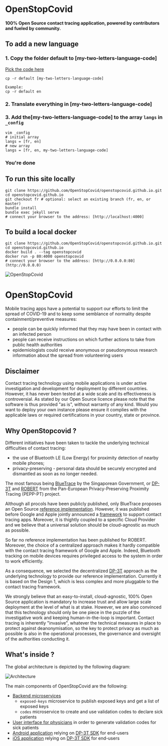 # OpenStopCovid
**100% Open Source contact tracing application, powered by contributors and fueled by community.**

## To add a new language
### 1. Copy the folder default to [my-two-letters-language-code]
[Pick the code here](https://en.wikipedia.org/wiki/List_of_ISO_639-1_codes)
```
cp -r default [my-two-letters-language-code]

Example:
cp -r default en
```
### 2. Translate everything in [my-two-letters-language-code]
### 3. Add the[my-two-letters-language-code] to the array `langs` in `_config` 
```
vim _config
# initial array
langs = [fr, en]
# new array
langs = [fr, en, my-two-letters-language-code]
```
### You're done 

## To run this site locally ##
```
git clone https://github.com/OpenStopCovid/openstopcovid.github.io.git
cd openstopcovid.github.io
git checkout fr # optional: select an existing branch (fr, en, or master)
bundle install
bundle exec jekyll serve
# connect your browser to the address: [http://localhost:4000]
```

## To build a local docker
```
git clone https://github.com/OpenStopCovid/openstopcovid.github.io.git
cd openstopcovid.github.io
docker build . --tag openstopcovid
docker run -p 80:4000 openstopcovid
# connect your browser to the address: [http://0.0.0.0:80](http://0.0.0.0)
```

![OpenStopCovid](./logo.png)

# OpenStopCovid

Mobile tracing apps have a potential to support our efforts to limit the spread of COVID-19 and to keep some semblance of normality despite containment/preventive measures:
* people can be quickly informed that they may have been in contact with an infected person
* people can receive instructions on which further actions to take from public health authorities
* epidemiologists could receive anonymous or pseudonymous research information about the spread from volunteering users

## Disclaimer

Contact tracing technology using mobile applications is under active investigation and development for deployment by different countries. However, it has never been tested at a wide scale and its effectiveness is controversial. As stated by our Open Source licence please note that the software is thus provided "as is", without warranty of any kind. Would you want to deploy your own instance please ensure it complies with the applicable laws or required certifications in your country, state or province.

## Why OpenStopcovid ?

Different initiatives have been taken to tackle the underlying technical difficulties of contact tracing:
* the use of Bluetooth LE (Low Energy) for proximity detection of nearby mobile phones;
* privacy-preserving - personal data should be securely encrypted and dismantled as soon as no longer needed.

The most famous being [BlueTrace](https://bluetrace.io/) by the Singaporean Government, or [DP-3T](https://github.com/DP-3T/documents) and [ROBERT](https://github.com/ROBERT-proximity-tracing/documents) from the Pan-European Privacy-Preserving Proximity Tracing (PEPP-PT) project.

Although all procols have been publicly published, only BlueTrace proposes an Open Source [reference implementation](https://github.com/OpenTrace-community). However, it was published before Google and Apple jointly announced a [framework](https://www.apple.com/covid19/contacttracing) to support contact tracing apps. Moreover, it is thightly coupled to a specific Cloud Provider and we believe that a universal solution should be cloud-agnostic as much as possible.

So far no reference implementation has been published for ROBERT. Moreover, the choice of a centralized approach makes it hardly compatible with the contact tracing framework of Google and Apple. Indeed, Bluetooth tracking on mobile devices requires privileged access to the system in order to work efficiently.

As a consequence, we selected the decentralized [DP-3T](https://github.com/DP-3T/documents) approach as the underlying technology to provide our reference implementation. Currently it is based on the Design 1, which is less complex and more pluggable to the contact tracing framework.

We strongly believe that an easy-to-install, cloud-agnostic, 100% Open Source application is mandatory to increase trust and allow large scale deployment at the level of what is at stake. However, we are also convinced that this technology should only be one piece in the puzzle of the investigative work and keeping human-in-the-loop is important. Contact tracing is inherently "invasive", whatever the technical measures in place to protect against deanonymisation, so the key to protect privacy as much as possible is also in the operational processes, the governance and oversight of the authorities conducting it.

## What's inside ?

The global architecture is depicted by the following diagram:

![Architecture](./architecture.png)

The main components of OpenStopCovid are the following:
* [Backend microservices](https://github.com/OpenStopCovid/dp3t-ms)
  * `exposed-keys` microservice to publish exposed keys and get a list of exposed keys
  * `codes` microservice to create and use validation codes to declare sick patients
* [User interface for physicians](https://github.com/OpenStopCovid/health-authority-ui) in order to generate validation codes for sick patients
* [Android application]() relying on [DP-3T SDK](https://github.com/DP-3T/dp3t-sdk-android) for end-users
* [iOS application]() relying on [DP-3T SDK](https://github.com/DP-3T/dp3t-sdk-ios) for end-users

